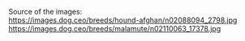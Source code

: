 Source of the images:  
https://images.dog.ceo/breeds/hound-afghan/n02088094_2798.jpg  
https://images.dog.ceo/breeds/malamute/n02110063_17378.jpg  